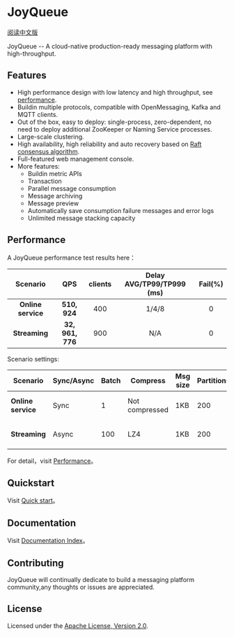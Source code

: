 # JoyQueue

[阅读中文版](docs/cn/README.md)

JoyQueue -- A cloud-native production-ready messaging platform with high-throughput.

## Features

* High performance design with low latency and high throughput, see [performance](#Performance).
* Buildin multiple protocols, compatible with OpenMessaging, Kafka and MQTT clients.
* Out of the box, easy to deploy: single-process, zero-dependent, no need to deploy additional ZooKeeper or Naming Service processes.
* Large-scale clustering.
* High availability, high reliability and auto recovery based on [Raft consensus algorithm](https://raft.github.io/).
* Full-featured web management console.
* More features:
  * Buildin metric APIs
  * Transaction
  * Parallel message consumption
  * Message archiving
  * Message preview
  * Automatically save consumption failure messages and error logs
  * Unlimited message stacking capacity

## Performance

A JoyQueue performance test results here：

| Scenario | QPS | clients | Delay AVG/TP99/TP999 (ms) | Fail(%)
| :----:| :----:|:----: |:----: |:----:|
|**Online service**| **510, 924** | 400| 1/4/8 | 0
|**Streaming** | **32, 961, 776** | 900 | N/A | 0

Scenario settings:

Scenario | Sync/Async | Batch | Compress | Msg size | Partitions | Client SDK
-- | -- | -- | -- | -- | -- | --
**Online service** | Sync | 1 | Not compressed | 1KB | 200 | joyqueue-client-4.1.0
**Streaming** | Async | 100 | LZ4 | 1KB | 200 | kafka-clients-2.1.1

For detail，visit [Performance](./docs/cn/performance.md)。

## Quickstart

Visit [Quick start](./docs/cn/quickstart.md)。

## Documentation

Visit [Documentation Index](./docs/cn/index.md)。

## Contributing

JoyQueue will continually dedicate to build a messaging platform community,any thoughts or issues are appreciated.

## License

Licensed under the [Apache License, Version 2.0](https://www.apache.org/licenses/LICENSE-2.0).

